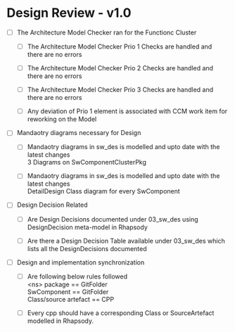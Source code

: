 # Design Review - v1.0

- [ ] The Architecture Model Checker ran for the Functionc Cluster

  - [ ] The Architecture Model Checker Prio 1 Checks are handled and there are no errors

  - [ ] The Architecture Model Checker Prio 2 Checks are handled and there are no errors

  - [ ] The Architecture Model Checker Prio 3 Checks are handled and there are no errors

  - [ ] Any deviation of Prio 1 element is associated with CCM work item for reworking on the Model

- [ ] Mandaotry diagrams necessary for Design

  - [ ] Mandaotry diagrams in sw_des is modelled and upto date with the latest changes<br />
3 Diagrams on SwComponentClusterPkg

  - [ ] Mandaotry diagrams in sw_des is modelled and upto date with the latest changes<br />
DetailDesign Class diagram for every SwComponent

- [ ] Design Decision Related

  - [ ] Are Design Decisions documented under 03_sw_des using DesignDecision meta-model in Rhapsody

  - [ ] Are there a Design Decision Table available under 03_sw_des which lists all the DesignDecisions documented

- [ ] Design and implementation synchronization

  - [ ] Are following below rules followed<br />
&lt;ns&gt; package == GitFolder<br />
SwComponent == GitFolder<br />
Class/source artefact == CPP

  - [ ] Every cpp should have a corresponding Class or SourceArtefact modelled in Rhapsody.
